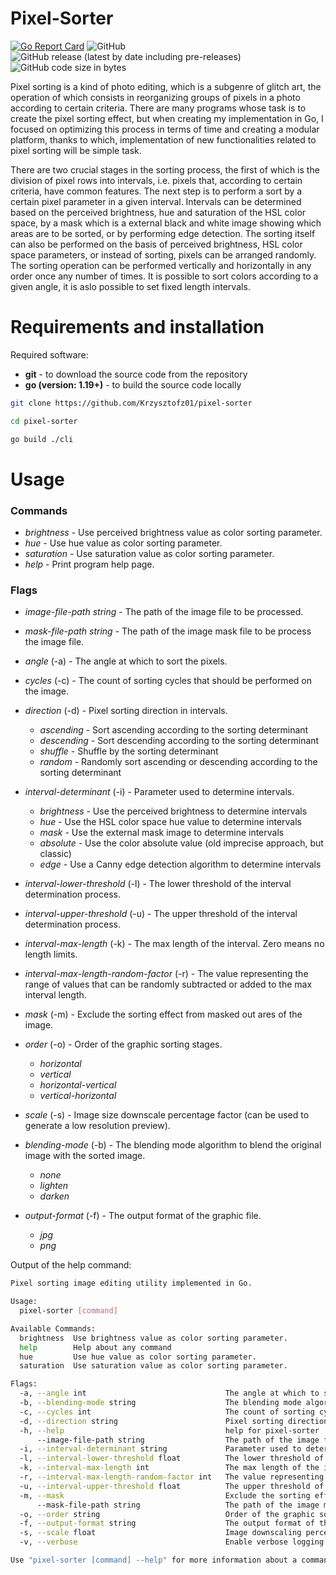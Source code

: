 # Pixel-Sorter
[![Go Report Card](https://goreportcard.com/badge/github.com/Krzysztofz01/pixel-sorter)](https://goreportcard.com/report/github.com/Krzysztofz01/pixel-sorter)
![GitHub](https://img.shields.io/github/license/Krzysztofz01/pixel-sorter)
![GitHub release (latest by date including pre-releases)](https://img.shields.io/github/v/release/Krzysztofz01/pixel-sorter?include_prereleases)
![GitHub code size in bytes](https://img.shields.io/github/languages/code-size/Krzysztofz01/pixel-sorter)

Pixel sorting is a kind of photo editing, which is a subgenre of glitch art, the operation of which consists in reorganizing groups of pixels in a photo according to certain criteria. There are many programs whose task is to create the pixel sorting effect, but when creating my implementation in Go, I focused on optimizing this process in terms of time and creating a modular platform, thanks to which, implementation of new functionalities related to pixel sorting will be simple task.

There are two crucial stages in the sorting process, the first of which is the division of pixel rows into intervals, i.e. pixels that, according to certain criteria, have common features. The next step is to perform a sort by a certain pixel parameter in a given interval. Intervals can be determined based on the perceived brightness, hue and saturation of the HSL color space, by a mask which is a external black and white image showing which areas are to be sorted, or by performing edge detection. The sorting itself can also be performed on the basis of perceived brightness, HSL color space parameters, or instead of sorting, pixels can be arranged randomly. The sorting operation can be performed vertically and horizontally in any order once any number of times. It is possible to sort colors according to a given angle, it is aslo possible to set fixed length intervals.

# Requirements and installation
Required software:
- **git** - to download the source code from the repository
- **go (version: 1.19+)** - to build the source code locally

```sh
git clone https://github.com/Krzysztofz01/pixel-sorter

cd pixel-sorter

go build ./cli
```

# Usage

### Commands
- *brightness* - Use perceived brightness value as color sorting parameter.
- *hue* - Use hue value as color sorting parameter.
- *saturation* - Use saturation value as color sorting parameter.
- *help* - Print program help page.

### Flags
- *image-file-path string* - The path of the image file to be processed.
- *mask-file-path string* - The path of the image mask file to be process the image file.

- *angle* (-a) - The angle at which to sort the pixels.
- *cycles* (-c) - The count of sorting cycles that should be performed on the image.
- *direction* (-d) - Pixel sorting direction in intervals.
    - *ascending* - Sort ascending according to the sorting determinant
    - *descending* - Sort descending according to the sorting determinant
    - *shuffle* - Shuffle by the sorting determinant
    - *random* - Randomly sort ascending or descending according to the sorting determinant
- *interval-determinant* (-i) - Parameter used to determine intervals.
    - *brightness* - Use the perceived brightness to determine intervals
    - *hue* - Use the HSL color space hue value to determine intervals
    - *mask* - Use the external mask image to determine intervals
    - *absolute* - Use the color absolute value (old imprecise approach, but classic)
    - *edge* - Use a Canny edge detection algorithm to determine intervals
- *interval-lower-threshold* (-l) - The lower threshold of the interval determination process.
- *interval-upper-threshold* (-u) - The upper threshold of the interval determination process.
- *interval-max-length* (-k) - The max length of the interval. Zero means no length limits.
- *interval-max-length-random-factor* (-r) - The value representing the range of values that can be randomly subtracted or added to the max interval length.
- *mask* (-m) - Exclude the sorting effect from masked out ares of the image.
- *order* (-o) - Order of the graphic sorting stages.
    - *horizontal*
    - *vertical*
    - *horizontal-vertical*
    - *vertical-horizontal*
- *scale* (-s) - Image size downscale percentage factor (can be used to generate a low resolution preview).
- *blending-mode* (-b) - The blending mode algorithm to blend the original image with the sorted image.
    - *none*
    - *lighten*
    - *darken*
- *output-format* (-f) - The output format of the graphic file.
    - *jpg*
    - *png*

Output of the help command:
```sh
Pixel sorting image editing utility implemented in Go.

Usage:
  pixel-sorter [command]

Available Commands:
  brightness  Use brightness value as color sorting parameter.
  help        Help about any command
  hue         Use hue value as color sorting parameter.
  saturation  Use saturation value as color sorting parameter.

Flags:
  -a, --angle int                               The angle at which to sort the pixels.
  -b, --blending-mode string                    The blending mode algorithm to blend the sorted image into the original. Options: [none, lighten, darken]. (default "none")
  -c, --cycles int                              The count of sorting cycles that should be performed on the image. (default 1)
  -d, --direction string                        Pixel sorting direction in intervals. Options: [ascending, descending, shuffle, random]. (default "ascending")
  -h, --help                                    help for pixel-sorter
      --image-file-path string                  The path of the image file to be processed.
  -i, --interval-determinant string             Parameter used to determine intervals. Options: [brightness, hue, mask, absolute, edge]. (default "brightness")
  -l, --interval-lower-threshold float          The lower threshold of the interval determination process. Options: [0.0 - 1.0]. (default 0.1)
  -k, --interval-max-length int                 The max length of the interval. Zero means no length limits.
  -r, --interval-max-length-random-factor int   The value representing the range of values that can be randomly subtracted or added to the max interval length. Options: [>= 0]
  -u, --interval-upper-threshold float          The upper threshold of the interval determination process. Options: [0.0 - 1.0]. (default 0.9)
  -m, --mask                                    Exclude the sorting effect from masked out ares of the image.
      --mask-file-path string                   The path of the image mask file to be process the image file.
  -o, --order string                            Order of the graphic sorting stages. Options: [horizontal, vertical, horizontal-vertical, vertical-horizontal]. (default "horizontal-vertical")
  -f, --output-format string                    The output format of the graphic file. Options: [jpg, png]. (default "jpg")
  -s, --scale float                             Image downscaling percentage factor. Options: [0.0 - 1.0]. (default 1)
  -v, --verbose                                 Enable verbose logging mode.

Use "pixel-sorter [command] --help" for more information about a command.
```